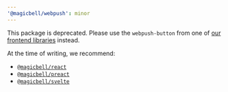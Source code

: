 ```yaml
---
'@magicbell/webpush': minor
---
```


This package is deprecated. Please use the `webpush-button` from one of [our frontend libraries](https://www.magicbell.com/docs/libraries) instead.

At the time of writing, we recommend:

- [`@magicbell/react`](https://www.magicbell.com/docs/libraries/magicbell-react)
- [`@magicbell/preact`](https://www.magicbell.com/docs/libraries/magicbell-preact)
- [`@magicbell/svelte`](https://www.magicbell.com/docs/libraries/magicbell-svelte)
